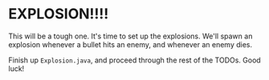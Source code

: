# EXPLOSION!!!!

This will be a tough one. It's time to set up the explosions. We'll spawn an explosion whenever a bullet hits an enemy, and whenever an enemy dies.

Finish up `Explosion.java`, and proceed through the rest of the TODOs. Good luck!

